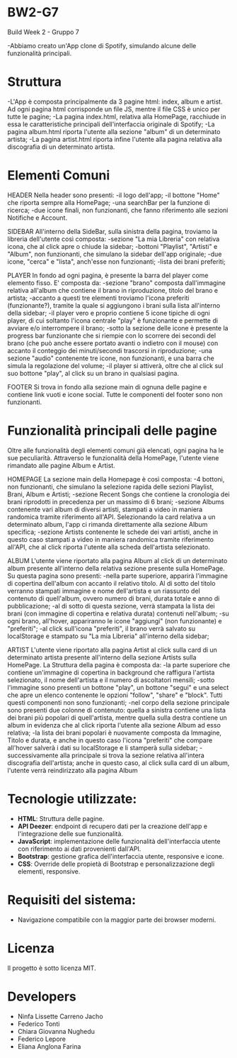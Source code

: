 # BW2-G7

Build Week 2 - Gruppo 7

-Abbiamo creato un'App clone di Spotify, simulando alcune delle funzionalità principali.

# Struttura

-L'App è composta principalmente da 3 pagine html: index, album e artist. Ad ogni pagina html corrisponde un file JS, mentre il file CSS è unico per tutte le pagine;
-La pagina index.html, relativa alla HomePage, racchiude in essa le caratteristiche principali dell'interfaccia originale di Spotify;
-La pagina album.html riporta l'utente alla sezione "album" di un determinato artista;
-La pagina artist.html riporta infine l'utente alla pagina relativa alla discografia di un determinato artista.

# Elementi Comuni

HEADER
Nella header sono presenti:
-il logo dell'app;
-il bottone "Home" che riporta sempre alla HomePage;
-una searchBar per la funzione di ricerca;
-due icone finali, non funzionanti, che fanno riferimento alle sezioni Notifiche e Account.

SIDEBAR
All'interno della SideBar, sulla sinistra della pagina, troviamo la libreria dell'utente così composta:
-sezione "La mia Libreria" con relativa icona, che al click apre o chiude la sidebar;
-bottoni "Playlist", "Artisti" e "Album", non funzionanti, che simulano la sidebar dell'app originale;
-due icone, "cerca" e "lista", anch'esse non funzionanti;
-lista dei brani preferiti;

PLAYER
In fondo ad ogni pagina, è presente la barra del player come elemento fisso. E' composta da:
-sezione "brano" composta dall'immagine relativa all'album che contiene il brano in riproduzione, titolo del brano e artista;
-accanto a questi tre elementi troviamo l'icona preferiti (funzionante?), tramite la quale si aggiungono i brani sulla lista all'interno della sidebar;
-il player vero e proprio contiene 5 icone tipiche di ogni player, di cui soltanto l'icona centrale "play" è funzionante e permette di avviare e/o interrompere il brano;
-sotto la sezione delle icone è presente la progress bar funzionante che si riempie con lo scorrere dei secondi del brano (che può anche essere portato avanti o indietro con il mouse) con accanto il conteggio dei minuti/secondi trascorsi in riproduzione;
-una sezione "audio" contenente tre icone, non funzionanti, e una barra che simula la regolazione del volume;
-il player si attiverà, oltre che al click sul suo bottone "play", al click su un brano in qualsiasi pagina.

FOOTER
Si trova in fondo alla sezione main di ognuna delle pagine e contiene link vuoti e icone social. Tutte le componenti del footer sono non funzionanti.

# Funzionalità principali delle pagine

Oltre alle funzionalità degli elementi comuni già elencati, ogni pagina ha le sue peculiarità. Attraverso le funzionalità della HomePage, l'utente viene rimandato alle pagine Album e Artist.

HOMEPAGE
La sezione main della Homepage è così composta:
-4 bottoni, non funzionanti, che simulano la selezione rapida delle sezioni Playlist, Brani, Album e Artisti;
-sezione Recent Songs che contiene la cronologia dei brani riprodotti in precedenza per un massimo di 6 brani;
-sezione Albums contenente vari album di diversi artisti, stampati a video in maniera randomica tramite riferimento all'API. Selezionando la card relativa a un determinato album, l'app ci rimanda direttamente alla sezione Album specifica;
-sezione Artists contenente le schede dei vari artisti, anche in questo caso stampati a video in maniera randomica tramite riferimento all'API, che al click riporta l'utente alla scheda dell'artista selezionato.

ALBUM
L'utente viene riportato alla pagina Album al click di un determinato album presente all'interno della relativa sezione presente sulla HomePage. Su questa pagina sono presenti:
-nella parte superiore, apparirà l'immagine di copertina dell'album con accanto il relativo titolo. Al di sotto del titolo verranno stampati immagine e nome dell'artista e un riassunto del contenuto di quell'album, ovvero numero di brani, durata totale e anno di pubblicazione;
-al di sotto di questa sezione, verrà stampata la lista dei brani (con immagine di copertina e relativa durata) contenuti nell'album;
-su ogni brano, all'hover, appariranno le icone "aggiungi" (non funzionante) e "preferiti";
-al click sull'icona "preferiti", il brano verrà salvato su localStorage e stampato su "La mia Libreria" all'interno della sidebar;

ARTIST
L'utente viene riportato alla pagina Artist al click sulla card di un determinato artista presente all'interno della sezione Artists sulla HomePage. La Struttura della pagina è composta da:
-la parte superiore che contiene un'immagine di copertina in background che raffigura l'artista selezionato, il nome dell'artista e il numero di ascoltatori mensili;
-sotto l'immagine sono presenti un bottone "play", un bottone "segui" e una select che apre un elenco contenente le opzioni "follow", "share" e "block". Tutti questi componenti non sono funzionanti;
-nel corpo della sezione principale sono presenti due colonne di contenuto: quella a sinistra contiene una lista dei brani più popolari di quell'artista, mentre quella sulla destra contiene un album in evidenza che al click riporta l'utente alla sezione Album ad esso relativa;
-la lista dei brani popolari è nuovamente composta da Immagine, Titolo e durata, e anche in questo caso l'icona "preferiti" che compare all'hover salverà i dati su localStorage e li stamperà sulla sidebar;
-successivamente alla principale si trova la sezione relativa all'intera discografia dell'artista; anche in questo caso, al click sulla card di un album, l'utente verrà reindirizzato alla pagina Album

# Tecnologie utilizzate:

- **HTML**: Struttura delle pagine.
- **API Deezer**: endpoint di recupero dati per la creazione dell'app e l'integrazione delle sue funzionalità.
- **JavaScript**: implementazione delle funzionalità dell'interfaccia utente con riferimento ai dati provenienti dall'API.
- **Bootstrap**: gestione grafica dell'interfaccia utente, responsive e icone.
- **CSS**: Override delle propietà di Bootstrap e personalizzazione degli elementi, responsive.

# Requisiti del sistema:

- Navigazione compatibile con la maggior parte dei browser moderni.

# Licenza

Il progetto è sotto licenza MIT.

# Developers

- Ninfa Lissette Carreno Jacho
- Federico Tonti
- Chiara Giovanna Nughedu
- Federico Lepore
- Eliana Anglona Farina
